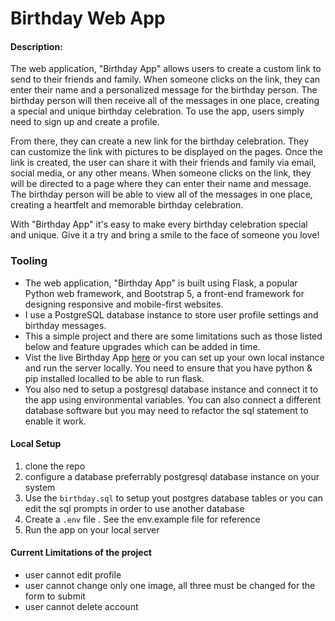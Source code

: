 # Birthday Web App

#### Description: 

The web application, "Birthday App" allows users to create a custom link to send to their friends and family. When someone clicks on the link, they can enter their name and a personalized message for the birthday person. The birthday person will then receive all of the messages in one place, creating a special and unique birthday celebration. To use the app, users simply need to sign up and create a profile. 

From there, they can create a new link for the birthday celebration. They can customize the link with pictures to be displayed on the pages. Once the link is created, the user can share it with their friends and family via email, social media, or any other means. When someone clicks on the link, they will be directed to a page where they can enter their name and message. The birthday person will be able to view all of the messages in one place, creating a heartfelt and memorable birthday celebration. 

With "Birthday App" it's easy to make every birthday celebration special and unique. Give it a try and bring a smile to the face of someone you love! 

### Tooling

- The web application, "Birthday App" is built using Flask, a popular Python web framework, and Bootstrap 5, a front-end framework for designing responsive and mobile-first websites. 
- I use a PostgreSQL database instance to store user profile settings and birthday messages.
- This a simple project and there are some limitations such as those listed below and feature upgrades which can be added in time.
- Vist the live Birthday App [here](https://birthday-app.onrender.com) or you can set up your own local instance and run the server locally. You need to ensure that you have python & pip installed localled to be able to run flask.
- You also ned to setup a postgresql database instance and connect it to the app using environmental variables. You can also connect a different database software but you may need to refactor the sql statement to enable it work.

#### Local Setup
1. clone the repo
2. configure a database preferrably postgresql database instance on your system
2. Use the `birthday.sql` to setup yout postgres database tables or you can edit the sql prompts in order to use another database
3. Create a `.env` file . See the env.example file for reference
4. Run the app on your local server

#### Current Limitations of the project
- user cannot edit profile
- user cannot change only one image, all three must be changed for the form to submit
- user cannot delete account
